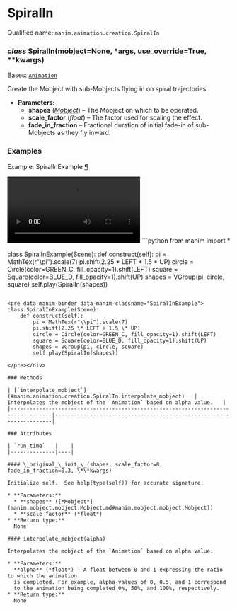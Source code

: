 # SpiralIn

Qualified name: `manim.animation.creation.SpiralIn`

### *class* SpiralIn(mobject=None, \*args, use_override=True, \*\*kwargs)

Bases: [`Animation`](manim.animation.animation.Animation.md#manim.animation.animation.Animation)

Create the Mobject with sub-Mobjects flying in on spiral trajectories.

* **Parameters:**
  * **shapes** ([*Mobject*](manim.mobject.mobject.Mobject.md#manim.mobject.mobject.Mobject)) – The Mobject on which to be operated.
  * **scale_factor** (*float*) – The factor used for scaling the effect.
  * **fade_in_fraction** – Fractional duration of initial fade-in of sub-Mobjects as they fly inward.

### Examples

<div id="spiralinexample" class="admonition admonition-manim-example">
<p class="admonition-title">Example: SpiralInExample <a class="headerlink" href="#spiralinexample">¶</a></p><video
    class="manim-video"
    controls
    loop
    autoplay
    src="./SpiralInExample-1.mp4">
</video>
```python
from manim import *

class SpiralInExample(Scene):
    def construct(self):
        pi = MathTex(r"\pi").scale(7)
        pi.shift(2.25 * LEFT + 1.5 * UP)
        circle = Circle(color=GREEN_C, fill_opacity=1).shift(LEFT)
        square = Square(color=BLUE_D, fill_opacity=1).shift(UP)
        shapes = VGroup(pi, circle, square)
        self.play(SpiralIn(shapes))
```

<pre data-manim-binder data-manim-classname="SpiralInExample">
class SpiralInExample(Scene):
    def construct(self):
        pi = MathTex(r"\\pi").scale(7)
        pi.shift(2.25 \* LEFT + 1.5 \* UP)
        circle = Circle(color=GREEN_C, fill_opacity=1).shift(LEFT)
        square = Square(color=BLUE_D, fill_opacity=1).shift(UP)
        shapes = VGroup(pi, circle, square)
        self.play(SpiralIn(shapes))

</pre></div>

### Methods

| [`interpolate_mobject`](#manim.animation.creation.SpiralIn.interpolate_mobject)   | Interpolates the mobject of the `Animation` based on alpha value.   |
|-----------------------------------------------------------------------------------|---------------------------------------------------------------------|

### Attributes

| `run_time`   |    |
|--------------|----|

#### \_original_\_init_\_(shapes, scale_factor=8, fade_in_fraction=0.3, \*\*kwargs)

Initialize self.  See help(type(self)) for accurate signature.

* **Parameters:**
  * **shapes** ([*Mobject*](manim.mobject.mobject.Mobject.md#manim.mobject.mobject.Mobject))
  * **scale_factor** (*float*)
* **Return type:**
  None

#### interpolate_mobject(alpha)

Interpolates the mobject of the `Animation` based on alpha value.

* **Parameters:**
  **alpha** (*float*) – A float between 0 and 1 expressing the ratio to which the animation
  is completed. For example, alpha-values of 0, 0.5, and 1 correspond
  to the animation being completed 0%, 50%, and 100%, respectively.
* **Return type:**
  None
